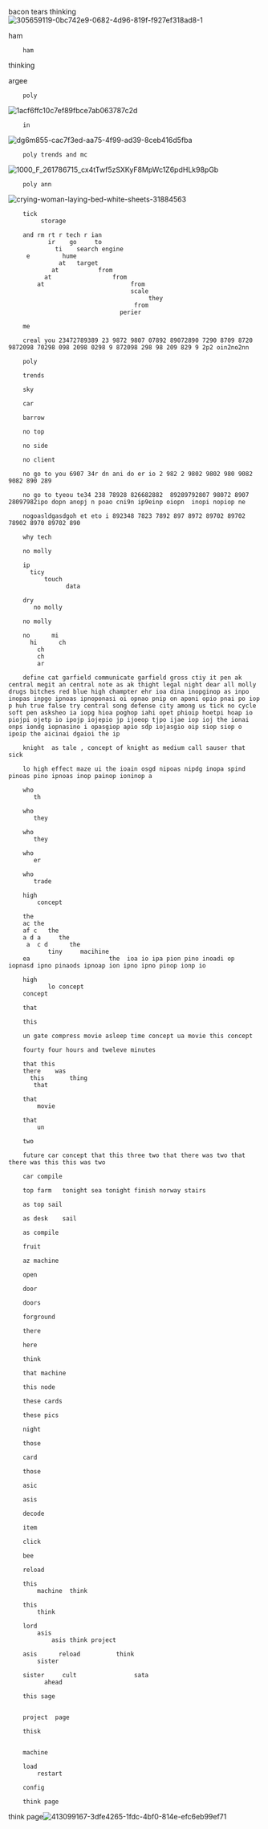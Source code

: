 bacon tears thinking![305659119-0bc742e9-0682-4d96-819f-f927ef318ad8-1](https://github.com/user-attachments/assets/4fe71bc9-0759-4762-b99c-b1be60aada15)


ham

        ham
thinking

argee
        
        poly

![1acf6ffc10c7ef89fbce7ab063787c2d](https://github.com/user-attachments/assets/08e05d72-ac14-44df-a653-096021e135b7)


        in

![dg6m855-cac7f3ed-aa75-4f99-ad39-8ceb416d5fba](https://github.com/user-attachments/assets/ee355ef4-ddca-4d15-b502-3fdda9efb768)


        poly trends and mc

![1000_F_261786715_cx4tTwf5zSXKyF8MpWc1Z6pdHLk98pGb](https://github.com/user-attachments/assets/5d33f598-fa61-4416-8940-971f335b6ab4)


        poly ann

![crying-woman-laying-bed-white-sheets-31884563](https://github.com/user-attachments/assets/45e4b560-7d1d-4189-9022-5b205196b348)

        tick
             storage

        and rm rt r tech r ian
               ir    go     to
                 ti    search engine
         e         hume
                  at   target
                at           from
              at                 from
            at                        from
                                      scale
                                           they
                                       from
                                   perier

        me
        
        creal you 23472789389 23 9872 9807 07892 89072890 7290 8709 8720 9872098 70298 098 2098 0298 9 872098 298 98 209 829 9 2p2 oin2no2nn
        
        poly
        
        trends
        
        sky
        
        car

        barrow
        
        no top
        
        no side
        
        no client 
        
        no go to you 6907 34r dn ani do er io 2 982 2 9802 9802 980 9082 9082 890 289
        
        no go to tyeou te34 238 78928 826682882  89289792807 98072 8907 28097982ipo dopn anopj n poao cni9n ip9einp oiopn  inopi nopiop ne
        
        nogoasldgasdgoh et eto i 892348 7823 7892 897 8972 89702 89702 78902 8970 89702 890
        
        why tech
        
        no molly
        
        ip
          ticy
              touch 
                    data 
        
        dry
           no molly      
        
        no molly 
        
        no      mi
          hi      ch 
            ch    
            ch 
            ar 
        
        define cat garfield communicate garfield gross ctiy it pen ak central megit an central note as ak thight legal night dear all molly drugs bitches red blue high champter ehr ioa dina inopginop as inpo inopas inpgo ipnoas ipnoponasi oi opnao pnip on aponi opio pnai po iop p huh true false try central song defense city among us tick no cycle soft pen asksheo ia iopg hioa poghop iahi opet phioip hoetpi hoap io piojpi ojetp io ipojp iojepio jp ijoeop tjpo ijae iop ioj the ionai onps iondg iopnasino i opasgiop apio sdp iojasgio oip siop siop o ipoip the aicinai dgaioi the ip
        
        knight  as tale , concept of knight as medium call sauser that sick 
        
        lo high effect maze ui the ioain osgd nipoas nipdg inopa spind pinoas pino ipnoas inop painop ioninop a
        
        who
           th 
        
        who
           they 
        
        who
           they 
        
        who
           er 
        
        who
           trade 
        
        high
            concept 
        
        the 
        ac the 
        af c   the 
        a d a     the
         a  c d      the 
               tiny     macihine 
        ea                      the  ioa io ipa pion pino inoadi op iopnasd ipno pinaods ipnoap ion ipno ipno pinop ionp io
        
        high 
               lo concept 
        concept
        
        that
        
        this
        
        un gate compress movie asleep time concept ua movie this concept
        
        fourty four hours and tweleve minutes 
        
        that this 
        there    was 
          this       thing 
           that  
        
        that 
            movie 
        
        that 
            un
        
        two
        
        future car concept that this three two that there was two that there was this this was two
        
        car compile
        
        top farm   tonight sea tonight finish norway stairs 
        
        as top sail
        
        as desk    sail
        
        as compile
        
        fruit
        
        az machine
        
        open
        
        door
        
        doors
        
        forground
        
        there
        
        here
        
        think 
        
        that machine 
        
        this node 
        
        these cards 
        
        these pics 
        
        night 
        
        those
        
        card
        
        those
        
        asic
        
        asis
        
        decode
        
        item
        
        click
        
        bee
        
        reload
        
        this
            machine  think
        
        this
            think
        
        lord     
            asis    
                asis think project
        
        asis      reload          think
            sister 
        
        sister     cult                sata
              ahead  
        
        this sage
        
        
        project  page
        
        thisk
        
        
        machine 
        
        load  
            restart 
        
        config 
              
        think page
        
        


think     page![413099167-3dfe4265-1fdc-4bf0-814e-efc6eb99ef71](https://github.com/user-attachments/assets/602baab3-f98d-4925-988a-a32b3aa14eb0)

